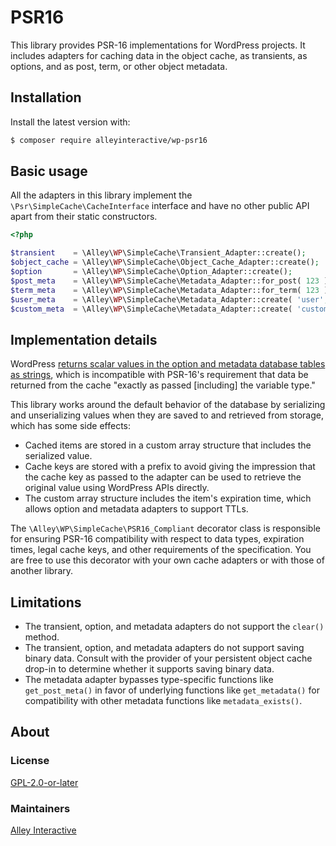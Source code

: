 # PSR16

This library provides PSR-16 implementations for WordPress projects. It includes adapters for caching data in the object cache, as transients, as options, and as post, term, or other object metadata.

## Installation

Install the latest version with:

```bash
$ composer require alleyinteractive/wp-psr16
```

## Basic usage

All the adapters in this library implement the `\Psr\SimpleCache\CacheInterface` interface and have no other public API apart from their static constructors.

```php
<?php

$transient    = \Alley\WP\SimpleCache\Transient_Adapter::create();
$object_cache = \Alley\WP\SimpleCache\Object_Cache_Adapter::create();
$option       = \Alley\WP\SimpleCache\Option_Adapter::create();
$post_meta    = \Alley\WP\SimpleCache\Metadata_Adapter::for_post( 123 );
$term_meta    = \Alley\WP\SimpleCache\Metadata_Adapter::for_term( 123 );
$user_meta    = \Alley\WP\SimpleCache\Metadata_Adapter::create( 'user', 123 );
$custom_meta  = \Alley\WP\SimpleCache\Metadata_Adapter::create( 'custom', 123 );
```

## Implementation details

WordPress [returns scalar values in the option and metadata database tables as strings](https://core.trac.wordpress.org/ticket/31820#comment:2), which is incompatible with PSR-16's requirement that data be returned from the cache "exactly as passed [including] the variable type."

This library works around the default behavior of the database by serializing and unserializing values when they are saved to and retrieved from storage, which has some side effects:

* Cached items are stored in a custom array structure that includes the serialized value.
* Cache keys are stored with a prefix to avoid giving the impression that the cache key as passed to the adapter can be used to retrieve the original value using WordPress APIs directly.
* The custom array structure includes the item's expiration time, which allows option and metadata adapters to support TTLs.

The `\Alley\WP\SimpleCache\PSR16_Compliant` decorator class is responsible for ensuring PSR-16 compatibility with respect to data types, expiration times, legal cache keys, and other requirements of the specification. You are free to use this decorator with your own cache adapters or with those of another library.

## Limitations

* The transient, option, and metadata adapters do not support the `clear()` method.
* The transient, option, and metadata adapters do not support saving binary data. Consult with the provider of your persistent object cache drop-in to determine whether it supports saving binary data.
* The metadata adapter bypasses type-specific functions like `get_post_meta()` in favor of underlying functions like `get_metadata()` for compatibility with other metadata functions like `metadata_exists()`.

## About

### License

[GPL-2.0-or-later](https://github.com/alleyinteractive/wp-psr16/blob/main/LICENSE)

### Maintainers

[Alley Interactive](https://github.com/alleyinteractive)
